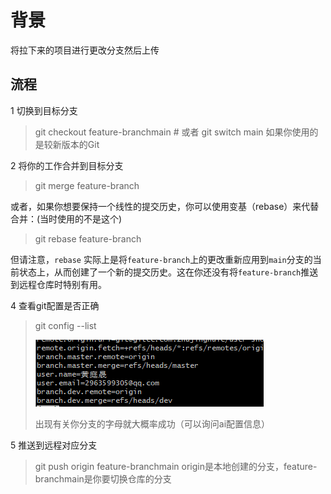 # 背景

将拉下来的项目进行更改分支然后上传

## 流程

1 切换到目标分支

> git checkout feature-branchmain  # 或者 git switch main 如果你使用的是较新版本的Git

2 将你的工作合并到目标分支

> git merge feature-branch

或者，如果你想要保持一个线性的提交历史，你可以使用变基（rebase）来代替合并：(当时使用的不是这个)

> git rebase feature-branch

但请注意，`rebase` 实际上是将`feature-branch`上的更改重新应用到`main`分支的当前状态上，从而创建了一个新的提交历史。这在你还没有将`feature-branch`推送到远程仓库时特别有用。

4 查看git配置是否正确

> git config --list
>
> ![1719890869267](images/git切换分支/1719890869267.png)
>
> 出现有关你分支的字母就大概率成功（可以询问ai配置信息）

5 推送到远程对应分支

> git push origin feature-branchmain origin是本地创建的分支，feature-branchmain是你要切换仓库的分支
